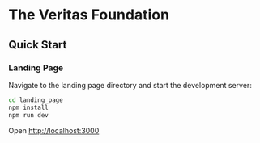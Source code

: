 # The Veritas Foundation

## Quick Start

### Landing Page
Navigate to the landing page directory and start the development server:

```bash
cd landing_page
npm install
npm run dev
```

Open [http://localhost:3000](http://localhost:3000)